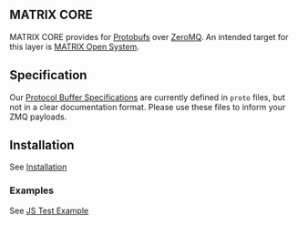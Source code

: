 ## MATRIX CORE

MATRIX CORE provides for [Protobufs](https://developers.google.com/protocol-buffers/) over [ZeroMQ](http://zeromq.org/). An intended target for this layer is [MATRIX Open System](http://github.com/matrix-io/matrix-os).

## Specification
Our [Protocol Buffer Specifications](http://github.com/matrix-io/protocol-buffers) are currently defined in `proto` files, but not in a clear documentation format. Please use these files to inform your ZMQ payloads.

## Installation
See [Installation](getting-started/installation.md)

### Examples
See [JS Test Example](examples/tests.md)
